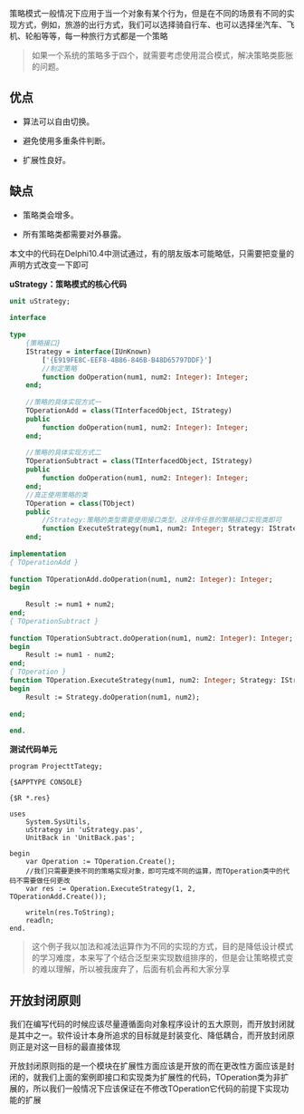 
策略模式一般情况下应用于当一个对象有某个行为，但是在不同的场景有不同的实现方式，例如，旅游的出行方式，我们可以选择骑自行车、也可以选择坐汽车、飞机、轮船等等，每一种旅行方式都是一个策略

> 如果一个系统的策略多于四个，就需要考虑使用混合模式，解决策略类膨胀的问题。

## 优点

- 算法可以自由切换。

- 避免使用多重条件判断。

- 扩展性良好。


## 缺点

- 策略类会增多。

- 所有策略类都需要对外暴露。




本文中的代码在Delphi10.4中测试通过，有的朋友版本可能略低，只需要把变量的声明方式改变一下即可

**uStrategy：策略模式的核心代码**

```pascal
unit uStrategy;
​
interface
​
type
    {策略接口}
    IStrategy = interface(IUnKnown)
        ['{E919FE8C-EEF8-4B86-846B-B48D65797DDF}']
        //制定策略
        function doOperation(num1, num2: Integer): Integer;
    end;
​
    //策略的具体实现方式一
    TOperationAdd = class(TInterfacedObject, IStrategy)
    public
        function doOperation(num1, num2: Integer): Integer;
    end;
​
    //策略的具体实现方式二
    TOperationSubtract = class(TInterfacedObject, IStrategy)
    public
        function doOperation(num1, num2: Integer): Integer;
    end;
    //真正使用策略的类
    TOperation = class(TObject)
    public
        //Strategy:策略的类型需要使用接口类型，这样传任意的策略接口实现类即可
        function ExecuteStrategy(num1, num2: Integer; Strategy: IStrategy): Integer;
    end;
​
implementation
{ TOperationAdd }
​
function TOperationAdd.doOperation(num1, num2: Integer): Integer;
begin
​
    Result := num1 + num2;
end;
{ TOperationSubtract }
​
function TOperationSubtract.doOperation(num1, num2: Integer): Integer;
begin
    Result := num1 - num2;
end;
{ TOperation }
function TOperation.ExecuteStrategy(num1, num2: Integer; Strategy: IStrategy): Integer;
begin
    Result := Strategy.doOperation(num1, num2);
​
end;
​
end.
```



**测试代码单元**

```
program ProjecttTategy;
​
{$APPTYPE CONSOLE}
​
{$R *.res}
​
uses
    System.SysUtils,
    uStrategy in 'uStrategy.pas',
    UnitBack in 'UnitBack.pas';
​
begin
    var Operation := TOperation.Create();
    //我们只需要更换不同的策略实现对象，即可完成不同的运算，而TOperation类中的代码不需要做任何更改
    var res := Operation.ExecuteStrategy(1, 2, TOperationAdd.Create());
​
    writeln(res.ToString);
    readln;
end.
```



> 这个例子我以加法和减法运算作为不同的实现的方式，目的是降低设计模式的学习难度，本来写了个结合泛型来实现数组排序的，但是会让策略模式变的难以理解，所以被我废弃了，后面有机会再和大家分享

## 开放封闭原则

我们在编写代码的时候应该尽量遵循面向对象程序设计的五大原则，而开放封闭就是其中之一。软件设计本身所追求的目标就是封装变化、降低耦合，而开放封闭原则正是对这一目标的最直接体现

开放封闭原则指的是一个模块在扩展性方面应该是开放的而在更改性方面应该是封闭的，就我们上面的案例即接口和实现类为扩展性的代码，TOperation类为非扩展的，所以我们一般情况下应该保证在不修改TOperation它代码的前提下实现功能的扩展
